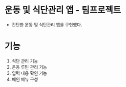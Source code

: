 # 운동 및 식단관리 앱 - 팀프로젝트
- 간단한 운동 및 식단관리 앱을 구현했다.


# 기능
1. 식단 관리 기능
2. 운동 루틴 관리 기능
3. 입력 내용 확인 기능
4. 메인 메뉴 구성
